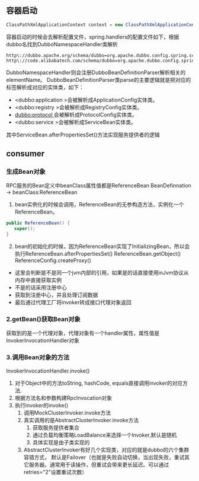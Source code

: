## 容器启动
```java
ClassPathXmlApplicationContext context = new ClassPathXmlApplicationContext(new String[]{"META-INF/spring/dubbo-demo-consumer.xml"});
```
容器启动的时候会去解析配置文件，spring.handlers的配置文件如下，根据dubbo名找到DubboNamespaceHandler类解析
```
http\://dubbo.apache.org/schema/dubbo=org.apache.dubbo.config.spring.schema.DubboNamespaceHandler
http\://code.alibabatech.com/schema/dubbo=org.apache.dubbo.config.spring.schema.DubboNamespaceHandler
```
DubboNamespaceHandler则会注册DubboBeanDefinitionParser解析相关的elementName。
DubboBeanDefinitionParser类parse的主要逻辑就是把对应的标签解析成对应的实体类，如下：
- <dubbo:application >会被解析成ApplicationConfig实体类。
- <dubbo:registry >会被解析成RegistryConfig实体类。
- <dubbo:protocol >会被解析成ProtocolConfig实体类。
- <dubbo:service >会被解析成ServiceBean实体类。

其中ServiceBean.afterPropertiesSet()方法实现服务提供者的逻辑

## consumer
### 生成Bean对象
RPC服务的Bean定义中beanClass属性值都是ReferenceBean
BeanDefinnation -> beanClass:ReferenceBean
1. bean实例化的时候会调用，ReferenceBean的无参构造方法，实例化一个ReferenceBean。
```java
public ReferenceBean() {
   super();
}
```
2. bean的初始化的时候，因为ReferenceBean实现了InitializingBean，所以会执行ReferenceBean.afterPropertiesSet()
ReferenceBean.getObject()
ReferenceConfig.createProxy()
 - 这里会判断是不是同一个jvm内部的引用，如果是的话直接使用inJvm协议从内存中直接获取实例
 - 不是的话采用注册中心
 - 获取到注册中心，并且处理订阅数据
 - 最后通过代理工厂将invoker转成接口代理对象返回

### 2.getBean()获取Bean对象
获取到的是一个代理对象，代理对象有一个handler属性，属性值是InvokerInvocationHandler对象

### 3.调用Bean对象的方法
InvokerInvocationHandler.invoke()
1. 对于Object中的方法toString, hashCode, equals直接调用invoker的对应方法.
2. 根据方法名和参数构建RpcInvocation对象
3. 执行invoker的invoke()
    1. 调用MockClusterInvoker.invoke方法
    2. 真实调用的是AbstractClusterInvoker.invoke方法
        1. 获取服务提供者集合
        2. 通过负载均衡策略LoadBalance来选择一个Invoker,默认是随机
        3. 具体实现是由子类实现的
    3. AbstractClusterInvoker有好几个实现类，对应的就是dubbo的六个集群容错方式，
    默认是Failover（也就是失败自动切换，当出现失败，重试其它服务器。通常用于读操作，但重试会带来更长延迟。可以通过retries="2"设置重试次数）